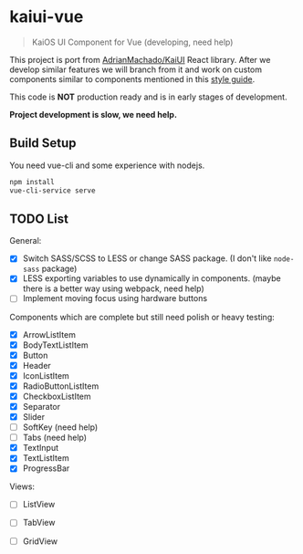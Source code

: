 # kaiui-vue

> KaiOS UI Component for Vue (developing, need help)

This project is port from [AdrianMachado/KaiUI](https://github.com/AdrianMachado/KaiUI) React library. After we develop similar features we will branch from it and work on custom components similar to components mentioned in this [style guide](https://developer.kaiostech.com/design-guide/ui-component).

This code is **NOT** production ready and is in early stages of development.

**Project development is slow, we need help.**

## Build Setup
You need vue-cli and some experience with nodejs.
``` bash
npm install
vue-cli-service serve
```

## TODO List

General:
- [x] Switch SASS/SCSS to LESS or change SASS package. (I don't like `node-sass` package)
- [x] LESS exporting variables to use dynamically in components. (maybe there is a better way using webpack, need help)
- [ ] Implement moving focus using hardware buttons

Components which are complete but still need polish or heavy testing:
- [x] ArrowListItem
- [x] BodyTextListItem
- [x] Button
- [x] Header 
- [x] IconListItem
- [x] RadioButtonListItem
- [x] CheckboxListItem
- [x] Separator
- [x] Slider
- [ ] SoftKey (need help)
- [ ] Tabs (need help)
- [x] TextInput
- [x] TextListItem
- [x] ProgressBar

Views:
- [ ] ListView
- [ ] TabView
- [ ] GridView


